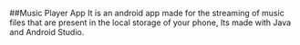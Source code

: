 ##Music Player App
It is an android app made for the streaming of music files that are present in the local storage of your phone, Its made with Java and Android Studio.
